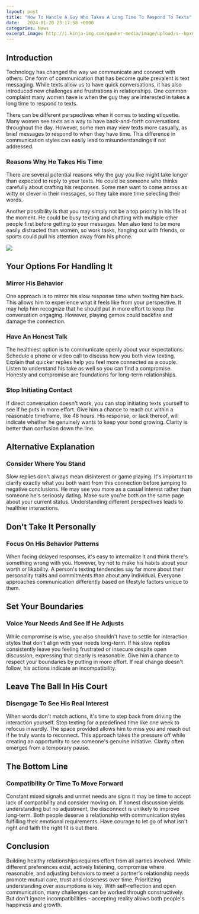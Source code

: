 ```yaml
---
layout: post
title: "How To Handle A Guy Who Takes A Long Time To Respond To Texts"
date:   2024-01-20 23:17:58 +0000
categories: News
excerpt_image: http://i.kinja-img.com/gawker-media/image/upload/s--bpxCJrXe--/c_scale,fl_progressive,q_80,w_800/18swx2naftwszjpg.jpg
---
```

## Introduction

Technology has changed the way we communicate and connect with others. One form of communication that has become quite prevalent is text messaging. While texts allow us to have quick conversations, it has also introduced new challenges and frustrations in relationships. One common complaint many women have is when the guy they are interested in takes a long time to respond to texts. 

There can be different perspectives when it comes to texting etiquette. Many women see texts as a way to have back-and-forth conversations throughout the day. However, some men may view texts more casually, as brief messages to respond to when they have time. This difference in communication styles can easily lead to misunderstandings if not addressed.

### Reasons Why He Takes His Time

There are several potential reasons why the guy you like might take longer than expected to reply to your texts. He could be someone who thinks carefully about crafting his responses. Some men want to come across as witty or clever in their messages, so they take more time selecting their words. 

Another possibility is that you may simply not be a top priority in his life at the moment. He could be busy texting and chatting with multiple other people first before getting to your messages. Men also tend to be more easily distracted than women, so work tasks, hanging out with friends, or sports could pull his attention away from his phone.


![](http://i.kinja-img.com/gawker-media/image/upload/s--bpxCJrXe--/c_scale,fl_progressive,q_80,w_800/18swx2naftwszjpg.jpg)
## Your Options For Handling It

### Mirror His Behavior 

One approach is to mirror his slow response time when texting him back. This allows him to experience what it feels like from your perspective. It may help him recognize that he should put in more effort to keep the conversation engaging. However, playing games could backfire and damage the connection.

### Have An Honest Talk

The healthiest option is to communicate openly about your expectations. Schedule a phone or video call to discuss how you both view texting. Explain that quicker replies help you feel more connected as a couple. Listen to understand his take as well so you can find a compromise. Honesty and compromise are foundations for long-term relationships. 

### Stop Initiating Contact

If direct conversation doesn't work, you can stop initiating texts yourself to see if he puts in more effort. Give him a chance to reach out within a reasonable timeframe, like 48 hours. His response, or lack thereof, will indicate whether he genuinely wants to keep your bond growing. Clarity is better than confusion down the line.

## Alternative Explanation 

### Consider Where You Stand

Slow replies don't always mean disinterest or game playing. It's important to clarify exactly what you both want from this connection before jumping to negative conclusions. He may see you more as a casual interest rather than someone he's seriously dating. Make sure you're both on the same page about your current status. Understanding different perspectives leads to healthier interactions.

## Don't Take It Personally

### Focus On His Behavior Patterns

When facing delayed responses, it's easy to internalize it and think there's something wrong with you. However, try not to make his habits about your worth or likability. A person's texting tendencies say far more about their personality traits and commitments than about any individual. Everyone approaches communication differently based on lifestyle factors unique to them.

## Set Your Boundaries  

### Voice Your Needs And See If He Adjusts

While compromise is wise, you also shouldn't have to settle for interaction styles that don't align with your needs long-term. If his slow replies consistently leave you feeling frustrated or insecure despite open discussion, expressing that clearly is reasonable. Give him a chance to respect your boundaries by putting in more effort. If real change doesn't follow, his actions indicate an incompatibility.

## Leave The Ball In His Court

### Disengage To See His Real Interest

When words don't match actions, it's time to step back from driving the interaction yourself. Stop texting for a predefined time like one week to refocus inwardly. The space provided allows him to miss you and reach out if he truly wants to reconnect. This approach takes the pressure off while creating an opportunity to see someone's genuine initiative. Clarity often emerges from a temporary pause.

## The Bottom Line

### Compatibility Or Time To Move Forward

Constant mixed signals and unmet needs are signs it may be time to accept lack of compatibility and consider moving on. If honest discussion yields understanding but no adjustment, the disconnect is unlikely to improve long-term. Both people deserve a relationship with communication styles fulfilling their emotional requirements. Have courage to let go of what isn't right and faith the right fit is out there.

## Conclusion  

Building healthy relationships requires effort from all parties involved. While different preferences exist, actively listening, compromise where reasonable, and adjusting behaviors to meet a partner's relationship needs promote mutual care, trust and closeness over time. Prioritizing understanding over assumptions is key. With self-reflection and open communication, many challenges can be worked through constructively. But don't ignore incompatibilities – accepting reality allows both people's happiness and growth.